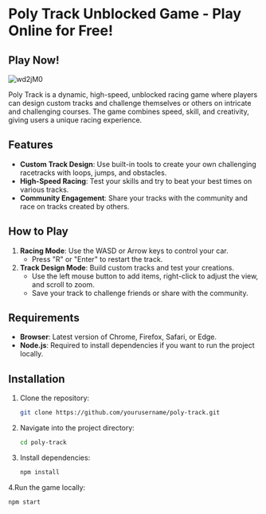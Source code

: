 # Poly Track Unblocked Game - Play Online for Free!

## Play Now!

![wd2jM0](https://github.com/user-attachments/assets/f5d1ce9e-77e5-414d-8c7a-60bd187a0b47)

Poly Track is a dynamic, high-speed, unblocked racing game where players can design custom tracks and challenge themselves or others on intricate and challenging courses. The game combines speed, skill, and creativity, giving users a unique racing experience.

## Features

- **Custom Track Design**: Use built-in tools to create your own challenging racetracks with loops, jumps, and obstacles.
- **High-Speed Racing**: Test your skills and try to beat your best times on various tracks.
- **Community Engagement**: Share your tracks with the community and race on tracks created by others.

## How to Play

1. **Racing Mode**: Use the WASD or Arrow keys to control your car.
   - Press "R" or "Enter" to restart the track.
2. **Track Design Mode**: Build custom tracks and test your creations.
   - Use the left mouse button to add items, right-click to adjust the view, and scroll to zoom.
   - Save your track to challenge friends or share with the community.

## Requirements

- **Browser**: Latest version of Chrome, Firefox, Safari, or Edge.
- **Node.js**: Required to install dependencies if you want to run the project locally.

## Installation

1. Clone the repository:
   ```bash
   git clone https://github.com/yourusername/poly-track.git
2. Navigate into the project directory:
   ```bash
   cd poly-track
3. Install dependencies:
   ```bash
   npm install
4.Run the game locally:
```bash
npm start
